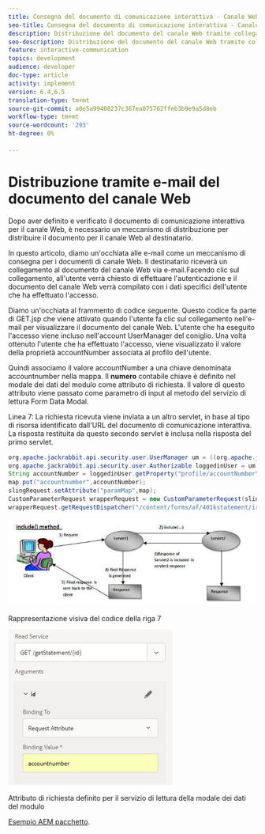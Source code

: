 ```yaml
---
title: Consegna del documento di comunicazione interattiva - Canale Web  AEM Forms
seo-title: Consegna del documento di comunicazione interattiva - Canale Web  AEM Forms
description: Distribuzione del documento del canale Web tramite collegamento nel messaggio e-mail
seo-description: Distribuzione del documento del canale Web tramite collegamento nel messaggio e-mail
feature: interactive-communication
topics: development
audience: developer
doc-type: article
activity: implement
version: 6.4,6.5
translation-type: tm+mt
source-git-commit: a0e5a99408237c367ea075762ffeb3b9e9a5d8eb
workflow-type: tm+mt
source-wordcount: '293'
ht-degree: 0%

---
```



# Distribuzione tramite e-mail del documento del canale Web

Dopo aver definito e verificato il documento di comunicazione interattiva per il canale Web, è necessario un meccanismo di distribuzione per distribuire il documento per il canale Web al destinatario.

In questo articolo, diamo un&#39;occhiata alle e-mail come un meccanismo di consegna per i documenti di canale Web. Il destinatario riceverà un collegamento al documento del canale Web via e-mail.Facendo clic sul collegamento, all&#39;utente verrà chiesto di effettuare l&#39;autenticazione e il documento del canale Web verrà compilato con i dati specifici dell&#39;utente che ha effettuato l&#39;accesso.

Diamo un&#39;occhiata al frammento di codice seguente. Questo codice fa parte di GET.jsp che viene attivato quando l&#39;utente fa clic sul collegamento nell&#39;e-mail per visualizzare il documento del canale Web. L&#39;utente che ha eseguito l&#39;accesso viene incluso nell&#39;account UserManager del coniglio. Una volta ottenuto l&#39;utente che ha effettuato l&#39;accesso, viene visualizzato il valore della proprietà accountNumber associata al profilo dell&#39;utente.

Quindi associamo il valore accountNumber a una chiave denominata accountnumber nella mappa. Il **numero** contabile chiave è definito nel modale dei dati del modulo come attributo di richiesta. Il valore di questo attributo viene passato come parametro di input al metodo del servizio di lettura Form Data Modal.

Linea 7: La richiesta ricevuta viene inviata a un altro servlet, in base al tipo di risorsa identificato dall&#39;URL del documento di comunicazione interattiva. La risposta restituita da questo secondo servlet è inclusa nella risposta del primo servlet.

```java
org.apache.jackrabbit.api.security.user.UserManager um = ((org.apache.jackrabbit.api.JackrabbitSession) session).getUserManager();
org.apache.jackrabbit.api.security.user.Authorizable loggedinUser = um.getAuthorizable(session.getUserID());
String accountNumber = loggedinUser.getProperty("profile/accountNumber")[0].getString();
map.put("accountnumber",accountNumber);
slingRequest.setAttribute("paramMap",map);
CustomParameterRequest wrapperRequest = new CustomParameterRequest(slingRequest,"GET");
wrapperRequest.getRequestDispatcher("/content/forms/af/401kstatement/irastatement/channels/web.html").include(wrapperRequest, response);
```

![includemethod](assets/includemethod.jpg)

Rappresentazione visiva del codice della riga 7

![requestParameter](assets/requestparameter.png)

Attributo di richiesta definito per il servizio di lettura della modale dei dati del modulo


[Esempio AEM pacchetto](assets/webchanneldelivery.zip).
